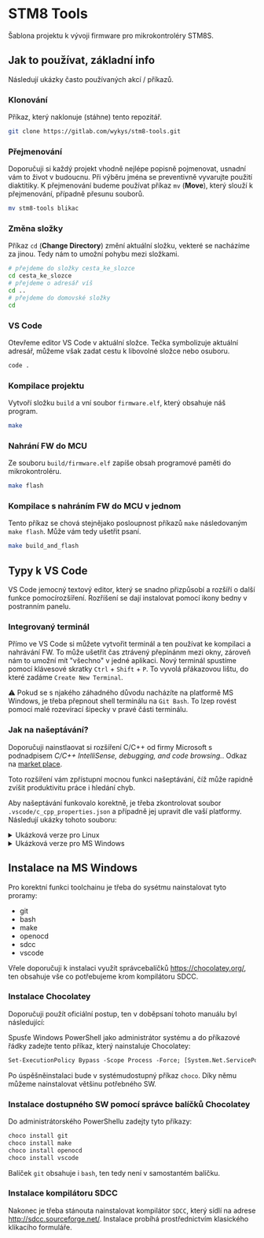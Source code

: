 # STM8 Tools

Šablona projektu k vývoji firmware pro mikrokontroléry STM8S.

## Jak to používat, základní info

Následují ukázky často používaných akcí / příkazů.

### Klonování

Příkaz, který naklonuje (stáhne) tento repozitář.

```bash
git clone https://gitlab.com/wykys/stm8-tools.git
```

### Přejmenování

Doporučuji si každý projekt vhodně nejlépe popisně pojmenovat, usnadní vám to život v budoucnu. Při výběru jména se preventivně vyvarujte použití diaktitiky. K přejmenování budeme používat příkaz `mv` (__Move__), který slouží k přejmenování, případně přesunu souborů.

```bash
mv stm8-tools blikac
```

### Změna složky

Příkaz `cd` (__Change Directory__) změní aktuální složku, vekteré se nacházíme za jinou. Tedy nám to umožní pohybu mezi složkami.

```bash
# přejdeme do složky cesta_ke_slozce
cd cesta_ke_slozce
# přejdeme o adresář víš
cd ..
# přejdeme do domovské složky
cd
```

### VS Code

Otevřeme editor VS Code v aktuální složce. Tečka symbolizuje aktuální adresář, můžeme však zadat cestu k libovolné složce nebo osuboru.

```bash
code .
```

### Kompilace projektu

Vytvoří složku `build` a vní soubor `firmware.elf`, který obsahuje náš program.

```bash
make
```

### Nahrání FW do MCU

Ze souboru `build/firmware.elf` zapíše obsah programové paměti do mikrokontroléru.

```bash
make flash
```

### Kompilace s nahráním FW do MCU v jednom

Tento příkaz se chová stejnějako posloupnost příkazů `make` následovaným `make flash`. Může vám tedy ušetřit psaní.

```bash
make build_and_flash
```

## Typy k VS Code

VS Code jemocný textový editor, který se snadno přizpůsobí a rozšíří o další funkce pomocírozšíření. Rozříšení se dají instalovat pomocí ikony bedny v postranním panelu.

### Integrovaný terminál

Přímo ve VS Code si můžete vytvořit terminál a ten používat ke kompilaci a nahrávání FW. To může ušetřit čas ztrávený přepínánm mezi okny, zároveň nám to umožní mít "všechno" v jedné aplikaci. Nový terminál spustíme pomocí klávesové skratky `Ctrl` + `Shift` + `P`. To vyvolá přákazovou lištu, do které zadáme `Create New Terminal`.

⚠️ Pokud se s njakého záhadného důvodu nacházíte na platformě MS Windows, je třeba přepnout shell terminálu na `Git Bash`. To lzep rovést pomocí malé rozevírací šipecky v pravé části terminálu.

### Jak na našeptávání?

Doporučuji nainstlaovat si rozšíření C/C++ od firmy Microsoft s podnadpisem _C/C++ IntelliSense, debugging, and code browsing._. Odkaz na [market place](https://marketplace.visualstudio.com/items?itemName=ms-vscode.cpptools).

Toto rozšíření vám zpřístupní mocnou funkci našeptávání, číž může rapidně zvíšit produktivitu práce i hledání chyb.

Aby našeptávání funkovalo korektně, je třeba zkontrolovat soubor `.vscode/c_cpp_properties.json` a případně jej upravit dle vaší platformy. Následují ukázky tohoto souboru:

<details>
<summary>Ukázková verze pro Linux</summary>

```json
{
    "configurations": [
        {
            "name": "STM8",
            "includePath": [
                "${workspaceFolder}/**",
                "/opt/sdcc/share/sdcc/include/**",
                "app/inc/**",
                "drivers/inc/**"
            ],
            "defines": [
                "STM8S208",
                "USE_STDPERIPH_DRIVER",
                "_SDCC_"
            ],
            "compilerPath": "/opt/sdcc/bin/sdcc",
            "cStandard": "c99",
            "cppStandard": "c++11",
            "intelliSenseMode": "gcc-x64"
        }
    ],
    "version": 4
}
```

</details>

<details>
<summary>Ukázková verze pro MS Windows</summary>

```json
{
    "configurations": [
        {
            "name": "STM8",
            "includePath": [
                "${workspaceFolder}/**",
                "C:/Program Files/SDCC/include/**",
                "app/inc/**",
                "drivers/inc/**"
            ],
            "defines": [
                "STM8S208",
                "USE_STDPERIPH_DRIVER",
                "_SDCC_"
            ],
            "compilerPath": "C:/ProgramData/chocolatey/bin/gcc.exe",
            "cStandard": "c99",
            "cppStandard": "c++11",
            "intelliSenseMode": "gcc-x64"
        }
    ],
    "version": 4
}

```

</details>

## Instalace na MS Windows

Pro korektní funkci toolchainu je třeba do sysétmu nainstalovat tyto proramy:

* git
* bash
* make
* openocd
* sdcc
* vscode

Vřele doporučuji k instalaci využít správcebalíčků https://chocolatey.org/, ten obsahuje vše co potřebujeme krom kompilátoru SDCC.

### Instalace Chocolatey

Doporučuji použít oficiální postup, ten v doběpsaní tohoto manuálu byl následující:

Spusťe Windows PowerShell jako administrátor systému a do příkazové řádky zadejte tento příkaz, který nainstaluje Chocolatey:

```ps
Set-ExecutionPolicy Bypass -Scope Process -Force; [System.Net.ServicePointManager]::SecurityProtocol = [System.Net.ServicePointManager]::SecurityProtocol -bor 3072; iex ((New-Object System.Net.WebClient).DownloadString('https://community.chocolatey.org/install.ps1'))
```

Po  úspěšněinstalaci bude v systémudostupný příkaz `choco`. Díky němu můžeme nainstalovat většinu potřebného SW.

### Instalace dostupného SW pomocí správce balíčků Chocolatey

Do administrátorského PowerShellu zadejty tyto příkazy:

```ps
choco install git
choco install make
choco install openocd
choco install vscode
```

Balíček `git` obsahuje i `bash`, ten tedy není v samostantém balíčku.

### Instalace kompilátoru SDCC

Nakonec je třeba stánouta nainstalovat kompilátor `SDCC`, který sídlí na adrese http://sdcc.sourceforge.net/. Instalace probíhá prostřednictvím klasického klikacího formuláře.


